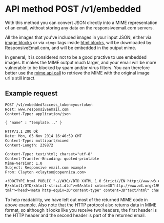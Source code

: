 # API method POST /v1/embedded

With this method you can convert JSON directly into a MIME representation of an
email, without storing any data on the responsiveemail.com servers.

All the images that you've included images in your input JSON, either via
[image blocks](copernica-docs:ResponsiveEmail/json/block-image) or via `<img>`
tags inside [html blocks](copernica-docs:ResponsiveEmail//json/block-html),
will be downloaded by ResponsiveEmail.com, and will be embedded in the output mime.

In general, it is considered not to be a good practive to use embedded images. It makes the
MIME output much larger, and your email will be more vulnerable to be blocked by spam
and/or virus filters. You can therefore better use the
[mime api call](copernica-docs:ResponsiveEmail/api/get-template-mime) to
retrieve the MIME with the original image url's still intact.


## Example request

```txt
POST /v1/embedded?access_token=yourtoken
Host: www.responsiveemail.com
Content-Type: application/json

{ "name" : "template..." }

HTTP/1.1 200 Ok
Date: Mon, 03 Nov 2014 16:46:59 GMT
Content-Type: multipart/mixed
Content-Length: 239872

Content-Type: text/html; charset="utf-8"
Content-Transfer-Encoding: quoted-printable
Mime-Version: 1.0
Subject: Responsive email.com example
From: Clayton <clayton@copernica.com>

<!DOCTYPE html PUBLIC "-//W3C//DTD XHTML 1.0 Strict//EN http://www.w3.org/T=
R/xhtml1/DTD/xhtml1-strict.dtd">=0A<html xmlns=3D"http://www.w3.org/1999/xh=
tml"><head><meta http-equiv=3D"content-type" content=3D"text/html" charset=
```

To help readability, we have left out most of the returned MIME code in
above example. Also note that the HTTP protocol also returns data
in MIME format, so although it looks like you receive two headers, the
first header is the HTTP header and the second header is part of the returned email.

